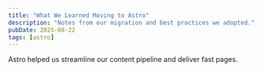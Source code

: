 ```yaml
---
title: "What We Learned Moving to Astro"
description: "Notes from our migration and best practices we adopted."
pubDate: 2025-08-22
tags: [astro]
---
```


Astro helped us streamline our content pipeline and deliver fast pages.

